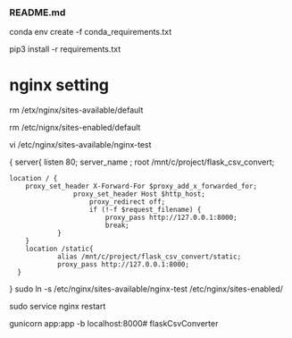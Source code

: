 ### README.md

conda env create -f conda_requirements.txt

pip3 install -r requirements.txt


# nginx setting

rm /etx/nginx/sites-available/default

rm /etc/nignx/sites-enabled/default

vi /etc/nginx/sites-available/nginx-test

{
server{	
	listen 80;
	server_name ;
	root /mnt/c/project/flask_csv_convert;

	location / {
		proxy_set_header X-Forward-For $proxy_add_x_forwarded_for;
       	            proxy_set_header Host $http_host;
          	            proxy_redirect off;
           	            if (!-f $request_filename) {
                        	proxy_pass http://127.0.0.1:8000;
                        	break;
                }
        }
        location /static{
                alias /mnt/c/project/flask_csv_convert/static;
                proxy_pass http://127.0.0.1:8000;
      }
}
sudo ln -s /etc/nginx/sites-available/nginx-test /etc/nginx/sites-enabled/

sudo service nginx restart

gunicorn app:app -b localhost:8000# flaskCsvConverter
